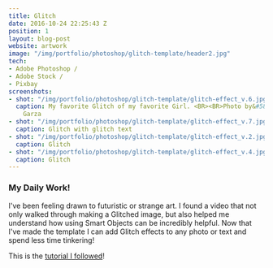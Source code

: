 ```yaml
---
title: Glitch
date: 2016-10-24 22:25:43 Z
position: 1
layout: blog-post
website: artwork
image: "/img/portfolio/photoshop/glitch-template/header2.jpg"
tech:
- Adobe Photoshop /
- Adobe Stock /
- Pixbay
screenshots:
- shot: "/img/portfolio/photoshop/glitch-template/glitch-effect_v.6.jpg"
  caption: My favorite Glitch of my favorite Girl. <BR><BR>Photo by&#58; Juan Eduardo
    Garza
- shot: "/img/portfolio/photoshop/glitch-template/glitch-effect_v.7.jpg"
  caption: Glitch with glitch text
- shot: "/img/portfolio/photoshop/glitch-template/glitch-effect_v.2.jpg"
  caption: Glitch
- shot: "/img/portfolio/photoshop/glitch-template/glitch-effect_v.4.jpg"
  caption: Glitch
---
```


<style type="text/css">
/*	.portfolio .image-tint {
		background:blue;

  	}*/
</style>

### My Daily Work!

I've been feeling drawn to futuristic or strange art. I found a video that not only walked through making a Glitched image, but also helped me understand how using Smart Objects can be incredibly helpful. Now that I've made the template I can add Glitch effects to any photo or text and spend less time tinkering!

<!--break-->
This is the [tutorial I followed](https://www.youtube.com/watch?v=Zf9EdAjHILw)!


